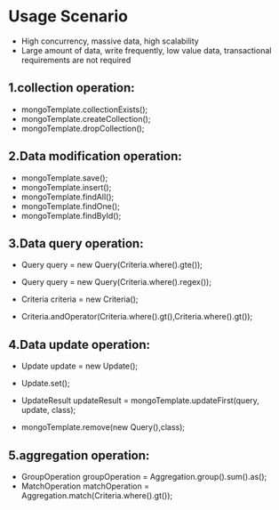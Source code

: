 # Usage Scenario
* High concurrency, massive data, high scalability
* Large amount of data, write frequently, low value data, transactional requirements are not required

## 1.collection operation:
- mongoTemplate.collectionExists();
- mongoTemplate.createCollection();
- mongoTemplate.dropCollection();

## 2.Data modification operation:
- mongoTemplate.save();
- mongoTemplate.insert();
- mongoTemplate.findAll();
- mongoTemplate.findOne();
- mongoTemplate.findById();

## 3.Data query operation:
- Query query = new Query(Criteria.where().gte());
- Query query = new Query(Criteria.where().regex());

- Criteria criteria = new Criteria();
- Criteria.andOperator(Criteria.where().gt(),Criteria.where().gt());

## 4.Data update operation:
- Update update = new Update();
- Update.set();

- UpdateResult updateResult = mongoTemplate.updateFirst(query, update, class);
- mongoTemplate.remove(new Query(),class);

## 5.aggregation operation:
- GroupOperation groupOperation = Aggregation.group().sum().as();
- MatchOperation matchOperation = Aggregation.match(Criteria.where().gt());